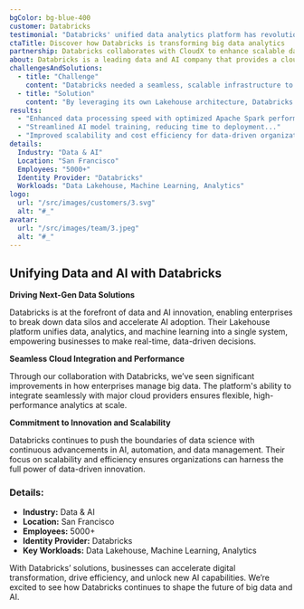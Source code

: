 ```yaml
---
bgColor: bg-blue-400
customer: Databricks
testimonial: "Databricks' unified data analytics platform has revolutionized how we process and analyze big data, enabling faster insights and more efficient decision-making."
ctaTitle: Discover how Databricks is transforming big data analytics
partnership: Databricks collaborates with CloudX to enhance scalable data solutions.
about: Databricks is a leading data and AI company that provides a cloud-based analytics platform. Their solutions help organizations unify data, analytics, and AI to drive business innovation.
challengesAndSolutions:
  - title: "Challenge"
    content: "Databricks needed a seamless, scalable infrastructure to support growing data volumes and accelerate machine learning workloads."
  - title: "Solution"
    content: "By leveraging its own Lakehouse architecture, Databricks provided a unified platform that simplifies data management, enhances analytics, and optimizes machine learning pipelines."
results:
  - "Enhanced data processing speed with optimized Apache Spark performance..."
  - "Streamlined AI model training, reducing time to deployment..."
  - "Improved scalability and cost efficiency for data-driven organizations..."
details:
  Industry: "Data & AI"
  Location: "San Francisco"
  Employees: "5000+"
  Identity Provider: "Databricks"
  Workloads: "Data Lakehouse, Machine Learning, Analytics"
logo:
  url: "/src/images/customers/3.svg"
  alt: "#_"
avatar:
  url: "/src/images/team/3.jpeg"
  alt: "#_"
---
```


## Unifying Data and AI with Databricks

**Driving Next-Gen Data Solutions**

Databricks is at the forefront of data and AI innovation, enabling enterprises to break down data silos and accelerate AI adoption. Their Lakehouse platform unifies data, analytics, and machine learning into a single system, empowering businesses to make real-time, data-driven decisions.

**Seamless Cloud Integration and Performance**

Through our collaboration with Databricks, we’ve seen significant improvements in how enterprises manage big data. The platform's ability to integrate seamlessly with major cloud providers ensures flexible, high-performance analytics at scale.

**Commitment to Innovation and Scalability**

Databricks continues to push the boundaries of data science with continuous advancements in AI, automation, and data management. Their focus on scalability and efficiency ensures organizations can harness the full power of data-driven innovation.

### **Details:**

- **Industry:** Data & AI
- **Location:** San Francisco
- **Employees:** 5000+
- **Identity Provider:** Databricks
- **Key Workloads:** Data Lakehouse, Machine Learning, Analytics

With Databricks’ solutions, businesses can accelerate digital transformation, drive efficiency, and unlock new AI capabilities. We’re excited to see how Databricks continues to shape the future of big data and AI.

